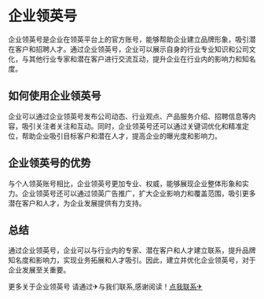 # 企业领英号

企业领英号是企业在领英平台上的官方账号，能够帮助企业建立品牌形象，吸引潜在客户和招聘人才。通过企业领英号，企业可以展示自身的行业专业知识和公司文化，与其他行业专家和潜在客户进行交流互动，提升企业在行业内的影响力和知名度。

## 如何使用企业领英号

企业可以通过企业领英号发布公司动态、行业观点、产品服务介绍、招聘信息等内容，吸引关注者关注和互动。同时，企业领英号还可以通过关键词优化和精准定位，帮助企业吸引目标客户和潜在人才，提高企业的曝光度和影响力。

## 企业领英号的优势

与个人领英账号相比，企业领英号更加专业、权威，能够展现企业整体形象和实力。企业领英号还可以通过领英广告推广，扩大企业影响力和覆盖范围，吸引更多潜在客户和人才，为企业发展提供有力支持。

## 总结

通过企业领英号，企业可以与行业内的专家、潜在客户和人才建立联系，提升品牌知名度和影响力，实现业务拓展和人才吸引。因此，建立并优化企业领英号，对于企业发展至关重要。

更多关于企业领英号 请通过✈与我们联系,感谢阅读！[点我联系✈](https://pc.k02.cc)